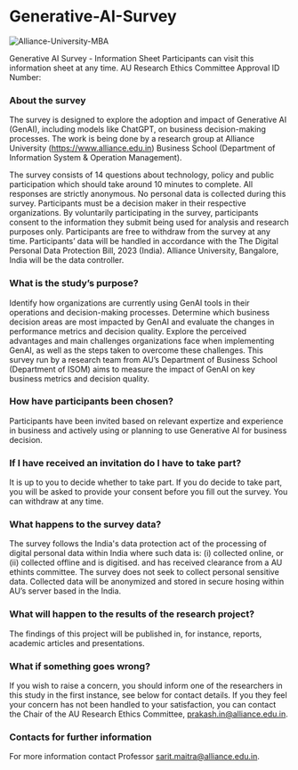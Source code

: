# Generative-AI-Survey

![Alliance-University-MBA](https://github.com/saritmaitra/Generative-AI-Survey/assets/45025804/703ec713-0d63-4114-8b3e-1e88ddd5cb0d)

Generative AI Survey - Information Sheet
Participants can visit this information sheet at any time. AU Research Ethics Committee Approval ID Number: 

### About the survey
The survey is designed to explore the adoption and impact of Generative AI (GenAI), including models like ChatGPT, on business decision-making processes. The work is being done by a research group at Alliance University (https://www.alliance.edu.in) Business School (Department of Information System & Operation Management).

The survey consists of 14 questions about technology, policy and public participation which should take around 10 minutes to complete. All responses are strictly anonymous. No personal data is collected during this survey. Participants must be a decision maker in their respective organizations. By voluntarily participating in the survey, participants consent to the information they submit being used for analysis and research purposes only. Participants are free to withdraw from the survey at any time. Participants’ data will be handled in accordance with the The Digital Personal Data Protection Bill, 2023 (India). Alliance University, Bangalore, India will be the data controller.

### What is the study’s purpose?
Identify how organizations are currently using GenAI tools in their operations and decision-making processes. Determine which business decision areas are most impacted by GenAI and evaluate the changes in performance metrics and decision quality. Explore the perceived advantages and main challenges organizations face when implementing GenAI, as well as the steps taken to overcome these challenges. This survey run by a research team from AU’s Department of Business School (Department of ISOM) aims to measure the impact of GenAI on key business metrics and decision quality.

### How have participants been chosen?
Participants have been invited based on relevant expertize and experience in business and actively using or planning to use Generative AI for business decision.

### If I have received an invitation do I have to take part?
It is up to you to decide whether to take part. If you do decide to take part, you will be asked to provide your consent before you fill out the survey. You can withdraw at any time.

### What happens to the survey data?
The survey follows the India's data protection act of the processing of digital personal data within India where such data is: (i) collected online, or (ii) collected offline and is digitised. and has received clearance from a AU ethints committee. The survey does not seek to collect personal sensitive data. Collected data will be anonymized and stored in secure hosing within AU’s server based in the India.

### What will happen to the results of the research project?
The findings of this project will be published in, for instance, reports, academic articles and presentations.

### What if something goes wrong?
If you wish to raise a concern, you should inform one of the researchers in this study in the first instance, see below for contact details. If you they feel your concern has not been handled to your satisfaction, you can contact the Chair of the AU Research Ethics Committee, prakash.in@alliance.edu.in.

### Contacts for further information
For more information contact Professor sarit.maitra@alliance.edu.in.
